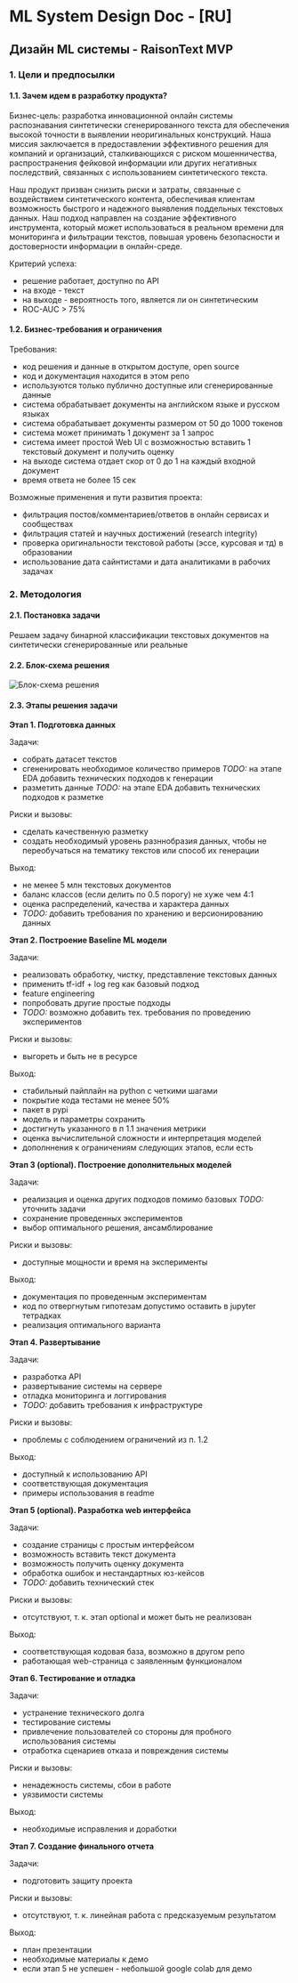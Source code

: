 # ML System Design Doc - [RU]
## Дизайн ML системы - RaisonText MVP

### 1. Цели и предпосылки
#### 1.1. Зачем идем в разработку продукта?

Бизнес-цель: разработка инновационной онлайн системы распознавания синтетически сгенерированного текста для обеспечения высокой точности в выявлении неоригинальных конструкций. Наша миссия заключается в предоставлении эффективного решения для компаний и организаций, сталкивающихся с риском мошенничества, распространения фейковой информации или других негативных последствий, связанных с использованием синтетического текста.

Наш продукт призван снизить риски и затраты, связанные с воздействием синтетического контента, обеспечивая клиентам возможность быстрого и надежного выявления поддельных текстовых данных. Наш подход направлен на создание эффективного инструмента, который может использоваться в реальном времени для мониторинга и фильтрации текстов, повышая уровень безопасности и достоверности информации в онлайн-среде.

Критерий успеха:

- решение работает, доступно по API
- на входе - текст
- на выходе - вероятность того, является ли он синтетическим
- ROC-AUC > 75%

#### 1.2. Бизнес-требования и ограничения  

Требования:

- код решения и данные в открытом доступе, open source
- код и документация находится в этом репо
- используются только публично доступные или сгенерированные данные
- система обрабатывает документы на английском языке и русском языках
- система обрабатывает документы размером от 50 до 1000 токенов
- система может принимать 1 документ за 1 запрос
- система имеет простой Web UI с возможностью вставить 1 текстовый документ и получить оценку
- на выходе система отдает скор от 0 до 1 на каждый входной документ
- время ответа не более 15 сек

Возможные применения и пути развития проекта:

- фильтрация постов/комментариев/ответов в онлайн сервисах и сообществах
- фильтрация статей и научных достижений (research integrity)
- проверка оригинальности текстовой работы (эссе, курсовая и тд) в образовании
- использование дата сайнтистами и дата аналитиками в рабочих задачах

### 2. Методология

#### 2.1. Постановка задачи

Решаем задачу бинарной классификации текстовых документов на синтетически сгенерированные или реальные

#### 2.2. Блок-схема решения

![Блок-схема решения](block_scheme_raisontext.jpg)   

#### 2.3. Этапы решения задачи

**Этап 1. Подготовка данных**

Задачи:
- собрать датасет текстов
- сгененировать необходимое количество примеров *TODO:* на этапе EDA добавить технических подходов к генерации
- разметить данные *TODO:* на этапе EDA добавить технических подходов к разметке

Риски и вызовы:
- сделать качественную разметку
- создать необходимый уровень разннобразия данных, чтобы не переобучаться на тематику текстов или способ их генерации

Выход:
- не менее 5 млн текстовых документов
- баланс классов (если делить по 0.5 порогу) не хуже чем 4:1
- оценка распределений, качества и характера данных
- *TODO:* добавить требования по хранению и версионированию данных

**Этап 2. Построение Baseline ML модели**

Задачи:
- реализовать обработку, чистку, представление текстовых данных
- применить tf-idf + log reg как базовый подход
- feature engineering
- попробовать другие простые подходы
- *TODO:* возможно добавить тех. требования по проведению экспериментов

Риски и вызовы:
- выгореть и быть не в ресурсе

Выход:
- стабильный пайплайн на python с четкими шагами
- покрытие кода тестами не менее 50%
- пакет в pypi
- модель и параметры сохранить
- достигнуть указанного в п 1.1 значения метрики
- оценка вычислительной сложности и интерпретация моделей
- дополннения к ограничениям следующих этапов, если есть

**Этап 3 (optional). Построение дополнительных моделей**

Задачи:
- реализация и оценка других подходов помимо базовых *TODO:* уточнить задачи
- сохранение проведенных экспериментов
- выбор оптимального решения, ансамблирование

Риски и вызовы:
- доступные мощности и время на эксперименты

Выход:
- документация по проведенным экспериментам
- код по отвергнутым гипотезам допустимо оставить в jupyter тетрадках
- реализация оптимального варианта

**Этап 4. Развертывание**

Задачи:
- разработка API
- развертывание системы на сервере
- отладка мониторинга и логгирования
- *TODO:* добавить требования к инфраструктуре

Риски и вызовы:
- проблемы с соблюдением ограничений из п. 1.2

Выход:
- доступный к использованию API
- соответствующая документация
- примеры использования в readme

**Этап 5 (optional). Разработка web интерфейса**

Задачи:
- создание страницы с простым интерфейсом
- возможность вставить текст документа
- возможность получить оценку документа
- обработка ошибок и нестандартных юз-кейсов
- *TODO:* добавить технический стек

Риски и вызовы:
- отсутствуют, т. к. этап optional и может быть не реализован

Выход:
- соответствующая кодовая база, возможно в другом репо
- работающая web-страница с заявленным функционалом

**Этап 6. Тестирование и отладка**

Задачи:
- устранение технического долга
- тестирование системы
- привлечение пользователей со стороны для пробного использования системы
- отработка сценариев отказа и повреждения системы

Риски и вызовы:
- ненадежность системы, сбои в работе
- уязвимости системы

Выход:
- необходимые исправления и доработки

**Этап 7. Создание финального отчета**

Задачи:
- подготовить защиту проекта

Риски и вызовы:
- отсутствуют, т. к. линейная работа с предсказуемым результатом

Выход:
- план презентации
- необходимые материалы к демо
- если этап 5 не успешен - небольшой google colab для демо
